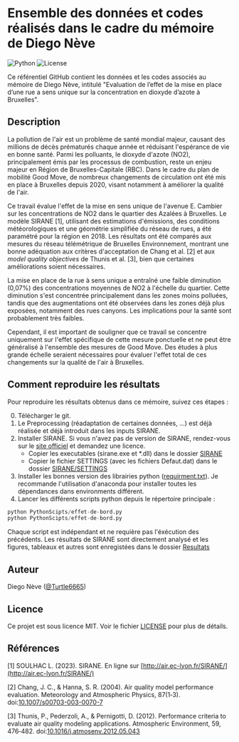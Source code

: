 # Ensemble des données et codes réalisés dans le cadre du mémoire de Diego Nève

![Python](https://img.shields.io/badge/python-3.8-blue.svg) ![License](https://img.shields.io/badge/license-MIT-green.svg)

Ce référentiel GitHub contient les données et les codes associés au mémoire de Diego Nève, intitulé "Evaluation de l’effet de la mise en place d’une rue a sens unique sur la concentration en dioxyde d’azote à Bruxelles".

## Description

La pollution de l'air est un problème de santé mondial majeur, causant des millions de décès prématurés chaque année et réduisant l'espérance de vie en bonne santé. Parmi les polluants, le dioxyde d'azote (NO2), principalement émis par les processus de combustion, reste un enjeu majeur en Région de Bruxelles-Capitale (RBC). Dans le cadre du plan de mobilité Good Move, de nombreux changements de circulation ont été mis en place à Bruxelles depuis 2020, visant notamment à améliorer la qualité de l'air.

Ce travail évalue l'effet de la mise en sens unique de l'avenue E. Cambier sur les concentrations de NO2 dans le quartier des Azalées à Bruxelles. Le modèle SIRANE [1], utilisant des estimations d'émissions, des conditions météorologiques et une géométrie simplifiée du réseau de rues, a été paramétré pour la région en 2018. Les résultats ont été comparés aux mesures du réseau télémétrique de Bruxelles Environnement, montrant une bonne adéquation aux critères d'acceptation de Chang et al. [2] et aux *model quality objectives* de Thunis et al. [3], bien que certaines améliorations soient nécessaires.

La mise en place de la rue à sens unique a entraîné une faible diminution (0,07%) des concentrations moyennes de NO2 à l'échelle du quartier. Cette diminution s'est concentrée principalement dans les zones moins polluées, tandis que des augmentations ont été observées dans les zones déjà plus exposées, notamment des rues canyons. Les implications pour la santé sont probablement très faibles.

Cependant, il est important de souligner que ce travail se concentre uniquement sur l'effet spécifique de cette mesure ponctuelle et ne peut être généralisé à l'ensemble des mesures de Good Move. Des études à plus grande échelle seraient nécessaires pour évaluer l'effet total de ces changements sur la qualité de l'air à Bruxelles.
<!---
## Organisation du référentiel

Le référentiel est organisé de la manière suivante :

```
├── data/
│   ├── dataset1.csv
│   ├── dataset2.xlsx
│   └── ...
├── code/
│   ├── preprocessing.py
│   ├── analysis.ipynb
│   └── ...
├── results/
│   ├── figures/
│   │   ├── plot1.png
│   │   ├── plot2.png
│   │   └── ...
│   └── summary.txt
└── README.md
```

- Le dossier `data/` contient les ensembles de données utilisés dans le cadre du mémoire. Veillez à inclure des explications sur les données et leur format dans le mémoire.
- Le dossier `code/` contient tous les scripts et notebooks utilisés pour le prétraitement, l'analyse, et les expériences réalisées pour le mémoire.
- Le dossier `results/` contient les résultats générés à partir des analyses. Cela peut inclure des graphiques, des tableaux, ou d'autres sorties importantes. Assurez-vous d'inclure une description de chaque fichier de résultat dans le mémoire.
- Le fichier `README.md` (ce fichier) fournit une description du contenu du référentiel, des instructions pour reproduire les résultats et tout autre renseignement pertinent.
-->
## Comment reproduire les résultats

Pour reproduire les résultats obtenus dans ce mémoire, suivez ces étapes :

0. Télécharger le git.
1. Le Preprocessing (réadaptation de certaines données, ...) est déjà réalisée et déjà introduit dans les inputs SIRANE.
2. Installer SIRANE. Si vous n'avez pas de version de SIRANE, rendez-vous sur le [site officiel](http://air.ec-lyon.fr/SIRANE/index.php) et demandez une licence.
    * Copier les executables (sirane.exe et \*.dll) dans le dossier [SIRANE](/SIRANE/)
    * Copier le fichier SETTINGS (avec les fichiers Defaut.dat) dans le dossier [SIRANE/SETTINGS](/SIRANE/SETTINGS/)
3. Installer les bonnes version des librairies python ([requirment.txt](requirment.txt)). Je recommande l'utilisation d'anaconda pour installer toutes les dépendances dans environments différent.
4. Lancer les différents scripts python depuis le répertoire principale :
```python
python PythonScipts/effet-de-bord.py
python PythonScipts/effet-de-bord.py
```
Chaque script est indépendant et ne requière pas l'éxécution des précédents. Les résultats de SIRANE sont directement analysé et les figures, tableaux et autres sont enregistées dans le dossier [Resultats](Resultats/)


## Auteur

Diego Nève ([@Turtle6665](https://github.com/Turtle6665))

## Licence

Ce projet est sous licence MIT. Voir le fichier [LICENSE](LICENSE) pour plus de détails.

## Références
[1] SOULHAC L. (2023). SIRANE. En ligne sur [http://air.ec-lyon.fr/SIRANE/](http://air.ec-lyon.fr/SIRANE/)

[2] Chang, J. C., & Hanna, S. R. (2004). Air quality model performance evaluation. Meteorology and Atmospheric Physics, 87(1‑3). doi:[10.1007/s00703-003-0070-7](https://doi.org/10.1007/s00703-003-0070-7)

[3] Thunis, P., Pederzoli, A., & Pernigotti, D. (2012). Performance criteria to evaluate air quality modeling applications. Atmospheric Environment, 59, 476‑482. doi:[10.1016/j.atmosenv.2012.05.043](https://doi.org/10.1016/j.atmosenv.2012.05.043)
